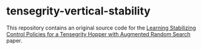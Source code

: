 # tensegrity-vertical-stability
This repository contains an original source code for the [Learning Stabilizing Control Policies for a Tensegrity Hopper with Augmented Random Search](https://arxiv.org/abs/2004.02641) paper.
